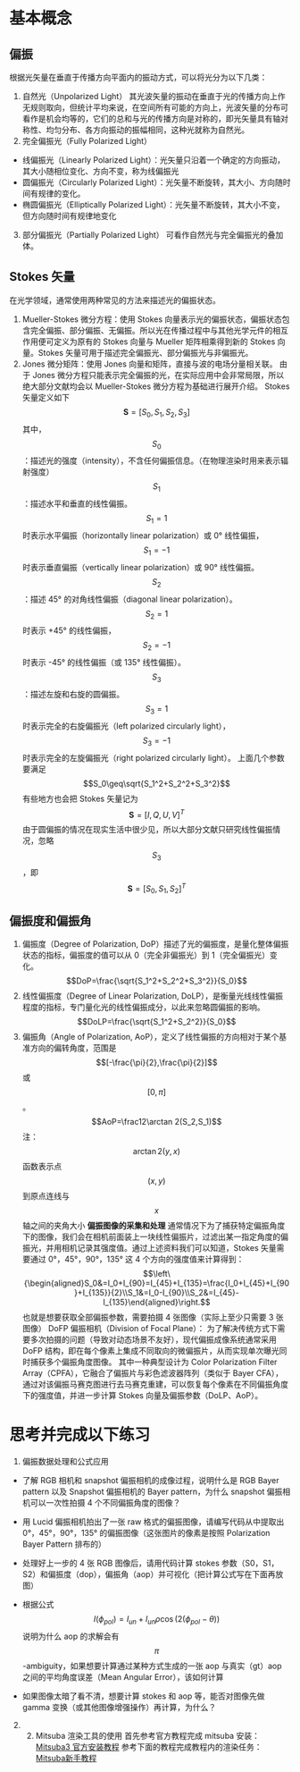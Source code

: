 # 基本概念

## 偏振

根据光矢量在垂直于传播方向平面内的振动方式，可以将光分为以下几类：
1. 自然光（Unpolarized Light）
其光波矢量的振动在垂直于光的传播方向上作无规则取向，但统计平均来说，在空间所有可能的方向上，光波矢量的分布可看作是机会均等的，它们的总和与光的传播方向是对称的，即光矢量具有轴对称性、均匀分布、各方向振动的振幅相同，这种光就称为自然光。
2. 完全偏振光（Fully Polarized Light）
  - 线偏振光（Linearly Polarized Light）：光矢量只沿着一个确定的方向振动，其大小随相位变化、方向不变，称为线偏振光
  - 圆偏振光（Circularly Polarized Light）：光矢量不断旋转，其大小、方向随时间有规律的变化。
  - 椭圆偏振光（Elliptically Polarized Light）：光矢量不断旋转，其大小不变，但方向随时间有规律地变化
3. 部分偏振光（Partially Polarized Light）
可看作自然光与完全偏振光的叠加体。

## Stokes 矢量
在光学领域，通常使用两种常见的方法来描述光的偏振状态。
1. Mueller-Stokes 微分方程：使用 Stokes 向量表示光的偏振状态，偏振状态包含完全偏振、部分偏振、无偏振。所以光在传播过程中与其他光学元件的相互作用便可定义为原有的 Stokes 向量与 Mueller 矩阵相乘得到新的 Stokes 向量。Stokes 矢量可用于描述完全偏振光、部分偏振光与非偏振光。
2. Jones 微分矩阵：使用 Jones 向量和矩阵，直接与波的电场分量相关联。
由于 Jones 微分方程只能表示完全偏振的光，在实际应用中会非常局限，所以绝大部分文献均会以 Mueller-Stokes 微分方程为基础进行展开介绍。
Stokes 矢量定义如下
$$\mathbf{S}=[S_0,S_1,S_2,S_3]$$
其中，
$$S_0$$：描述光的强度（intensity），不含任何偏振信息。（在物理渲染时用来表示辐射强度）
$$S_1$$：描述水平和垂直的线性偏振。$$S_1=1$$ 时表示水平偏振（horizontally linear polarization）或 0° 线性偏振，$$S_1=-1$$ 时表示垂直偏振（vertically linear polarization）或 90° 线性偏振。
$$S_2$$：描述 45° 的对角线性偏振（diagonal linear polarization）。$$S_2=1$$ 时表示 +45° 的线性偏振，$$S_2=-1$$ 时表示 -45° 的线性偏振（或 135° 线性偏振）。
$$S_3$$：描述左旋和右旋的圆偏振。$$S_3=1$$ 时表示完全的右旋偏振光（left polarized circularly light），$$S_3=-1$$ 时表示完全的左旋偏振光（right polarized circularly light）。
上面几个参数要满足 $$S_0\geq\sqrt{S_1^2+S_2^2+S_3^2}$$
有些地方也会把 Stokes 矢量记为 $$\mathbf{S}=[I,Q,U,V]^T$$
由于圆偏振的情况在现实生活中很少见，所以大部分文献只研究线性偏振情况，忽略 $$S_3$$，即 $$\mathbf{S}=[S_0,S_1,S_2]^T$$

## 偏振度和偏振角
1. 偏振度（Degree of Polarization, DoP）描述了光的偏振度，是量化整体偏振状态的指标，偏振度的值可以从 0（完全非偏振光）到 1（完全偏振光）变化。
$$DoP=\frac{\sqrt{S_1^2+S_2^2+S_3^2}}{S_0}$$
2. 线性偏振度（Degree of Linear Polarization, DoLP），是衡量光线线性偏振程度的指标，专门量化光的线性偏振成分，以此来忽略圆偏振的影响。
 $$DoLP=\frac{\sqrt{S_1^2+S_2^2}}{S_0}$$
3. 偏振角（Angle of Polarization, AoP），定义了线性偏振的方向相对于某个基准方向的偏转角度，范围是 $$[-\frac{\pi}{2},\frac{\pi}{2}]$$ 或 $$[0,\pi]$$。
$$AoP=\frac12\arctan 2(S_2,S_1)$$
注：$$\arctan 2(y,x)$$ 函数表示点 $$(x,y)$$ 到原点连线与 $$x$$ 轴之间的夹角大小
**偏振图像的采集和处理**
通常情况下为了捕获特定偏振角度下的图像，我们会在相机前面装上一块线性偏振片，过滤出某一指定角度的偏振光，并用相机记录其强度值。通过上述资料我们可以知道，Stokes 矢量需要通过 0°，45°，90°，135° 这 4 个方向的强度值来计算得到：
$$\left\{\begin{aligned}S_0&=I_0+I_{90}=I_{45}+I_{135}=\frac{I_0+I_{45}+I_{90}+I_{135}}{2}\\S_1&=I_0-I_{90}\\S_2&=I_{45}-I_{135}\end{aligned}\right.$$
也就是想要获取全部偏振参数，需要拍摄 4 张图像（实际上至少只需要 3 张图像）
DoFP 偏振相机（Division of Focal Plane）：
为了解决传统方式下需要多次拍摄的问题（导致对动态场景不友好），现代偏振成像系统通常采用 DoFP 结构，即在每个像素上集成不同取向的微偏振片，从而实现单次曝光同时捕获多个偏振角度图像。
其中一种典型设计为 Color Polarization Filter Array（CPFA），它融合了偏振片与彩色滤波器阵列（类似于 Bayer CFA），通过对该偏振马赛克图进行去马赛克重建，可以恢复每个像素在不同偏振角度下的强度值，并进一步计算 Stokes 向量及偏振参数（DoLP、AoP）。

# 思考并完成以下练习

1. 偏振数据处理和公式应用
- 了解 RGB 相机和 snapshot 偏振相机的成像过程，说明什么是 RGB Bayer pattern 以及 Snapshot 偏振相机的 Bayer pattern，为什么 snapshot 偏振相机可以一次性拍摄 4 个不同偏振角度的图像？

- 用 Lucid 偏振相机拍出了一张 raw 格式的偏振图像，请编写代码从中提取出 0°，45°，90°，135° 的偏振图像（这张图片的像素是按照 Polarization Bayer Pattern 排布的）


- 处理好上一步的 4 张 RGB 图像后，请用代码计算 stokes 参数（S0，S1，S2）和偏振度（dop），偏振角（aop）并可视化（把计算公式写在下面再放图）

- 根据公式 $$I(\phi_{pol})=I_{un}+I_{un}\rho\cos(2(\phi_{pol}-\theta))$$ 说明为什么 aop 的求解会有 $$\pi$$-ambiguity，如果想要计算通过某种方式生成的一张 aop 与真实（gt）aop 之间的平均角度误差（Mean Angular Error），该如何计算

- 如果图像太暗了看不清，想要计算 stokes 和 aop 等，能否对图像先做 gamma 变换（或其他图像增强操作）再计算，为什么？

2. 2. Mitsuba 渲染工具的使用
首先参考官方教程完成 mitsuba 安装：[Mitsuba3 官方安装教程](https://mitsuba.readthedocs.io/en/latest/index.html#installation)
参考下面的教程完成教程内的渲染任务： [Mitsuba新手教程](https://z1fow0wh5tr.feishu.cn/wiki/LElAw9aJgiVeGtkBxKwcNL3snxf)

